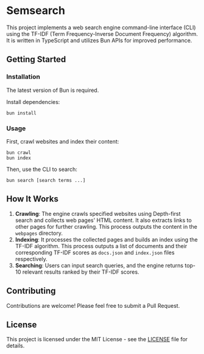 # Semsearch

This project implements a web search engine command-line interface (CLI) using the TF-IDF (Term Frequency-Inverse Document Frequency) algorithm. It is written in TypeScript and utilizes Bun APIs for improved performance.

## Getting Started

### Installation

The latest version of Bun is required.

Install dependencies:
```   
bun install
```

### Usage

First, crawl websites and index their content:
```
bun crawl
bun index
```

Then, use the CLI to search:

```
bun search [search terms ...]
```

## How It Works

1. **Crawling**: The engine crawls specified websites using Depth-first search and collects web pages' HTML content. It also extracts links to other pages for further crawling. This process outputs the content in the `webpages` directory.
2. **Indexing**: It processes the collected pages and builds an index using the TF-IDF algorithm. This process outputs a list of documents and their corresponding TF-IDF scores as `docs.json` and `index.json` files respectively.
3. **Searching**: Users can input search queries, and the engine returns top-10 relevant results ranked by their TF-IDF scores.

## Contributing

Contributions are welcome! Please feel free to submit a Pull Request.

## License

This project is licensed under the MIT License - see the [LICENSE](LICENSE) file for details.
